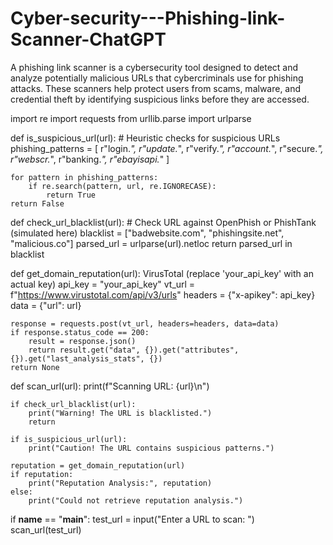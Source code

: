 # Cyber-security---Phishing-link-Scanner-ChatGPT

A phishing link scanner is a cybersecurity tool designed to detect and analyze potentially malicious URLs that cybercriminals use for phishing attacks. These scanners help protect users from scams, malware, and credential theft by identifying suspicious links before they are accessed.

import re
import requests
from urllib.parse import urlparse

def is_suspicious_url(url):
    # Heuristic checks for suspicious URLs
    phishing_patterns = [
        r"login.*", r"update.*", r"verify.*", r"account.*",
        r"secure.*", r"webscr.*", r"banking.*", r"ebayisapi.*"
    ]
    
    for pattern in phishing_patterns:
        if re.search(pattern, url, re.IGNORECASE):
            return True
    return False

def check_url_blacklist(url):
    # Check URL against OpenPhish or PhishTank (simulated here)
    blacklist = ["badwebsite.com", "phishingsite.net", "malicious.co"]
    parsed_url = urlparse(url).netloc
    return parsed_url in blacklist

def get_domain_reputation(url):
VirusTotal (replace 'your_api_key' with an actual key)
    api_key = "your_api_key"
    vt_url = f"https://www.virustotal.com/api/v3/urls"
    headers = {"x-apikey": api_key}
    data = {"url": url}
    
    response = requests.post(vt_url, headers=headers, data=data)
    if response.status_code == 200:
        result = response.json()
        return result.get("data", {}).get("attributes", {}).get("last_analysis_stats", {})
    return None

def scan_url(url):
    print(f"Scanning URL: {url}\n")
    
    if check_url_blacklist(url):
        print("Warning! The URL is blacklisted.")
        return
    
    if is_suspicious_url(url):
        print("Caution! The URL contains suspicious patterns.")
    
    reputation = get_domain_reputation(url)
    if reputation:
        print("Reputation Analysis:", reputation)
    else:
        print("Could not retrieve reputation analysis.")

if __name__ == "__main__":
    test_url = input("Enter a URL to scan: ")
    scan_url(test_url)
    
